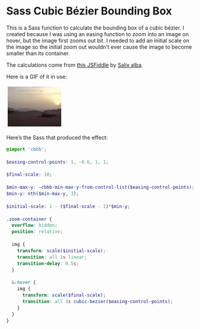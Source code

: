 # Sass Cubic Bézier Bounding Box

This is a Sass function to calculate the bounding box of a cubic bézier. I created because I was using an easing function to zoom into an image on hover, but the image first zooms out bit. I needed to add an initial scale on the image so the initial zoom out wouldn’t ever cause the image to become smaller than its container.

The calculations come from [this JSFiddle](https://jsfiddle.net/SalixAlba/QQnvm/4/) by [Salix alba](http://stackoverflow.com/a/24814530/760389).

Here is a GIF of it in use:

![Zooming out and in](example.gif)

Here’s the Sass that produced the effect:

```scss
@import 'cbbb';

$easing-control-points: 1, -0.6, 1, 1;

$final-scale: 10;

$min-max-y: -cbbb-min-max-y-from-control-list($easing-control-points);
$min-y: nth($min-max-y, 1);

$initial-scale: 1 - ($final-scale - 1)*$min-y;

.zoom-container {
  overflow: hidden;
  position: relative;

  img {
    transform: scale($initial-scale);
    transition: all 1s linear;
    transition-delay: 0.5s;
  }

  &:hover {
    img {
      transform: scale($final-scale);
      transition: all 3s cubic-bezier($easing-control-points);
    }
  }
}
```